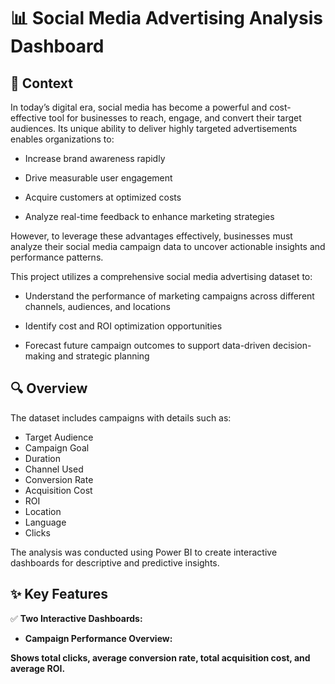 # 📊 Social Media Advertising Analysis Dashboard
## 📝 Context

In today’s digital era, social media has become a powerful and cost-effective tool for businesses to reach, engage, and convert their target audiences. Its unique ability to deliver highly targeted advertisements enables organizations to:

- Increase brand awareness rapidly

- Drive measurable user engagement

- Acquire customers at optimized costs

- Analyze real-time feedback to enhance marketing strategies

However, to leverage these advantages effectively, businesses must analyze their social media campaign data to uncover actionable insights and performance patterns.

This project utilizes a comprehensive social media advertising dataset to:

- Understand the performance of marketing campaigns across different channels, audiences, and locations

- Identify cost and ROI optimization opportunities

- Forecast future campaign outcomes to support data-driven decision-making and strategic planning

## 🔍 Overview

The dataset includes campaigns with details such as:

- Target Audience
- Campaign Goal
- Duration
- Channel Used
- Conversion Rate
- Acquisition Cost
- ROI
- Location
- Language
- Clicks

The analysis was conducted using Power BI to create interactive dashboards for descriptive and predictive insights.

## ✨ Key Features
✅ <b> Two Interactive Dashboards:

- <b> Campaign Performance Overview:
  
</b> Shows total clicks, average conversion rate, total acquisition cost, and average ROI.







